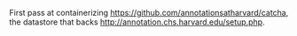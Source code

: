 First pass at containerizing https://github.com/annotationsatharvard/catcha, the datastore that backs http://annotation.chs.harvard.edu/setup.php.
